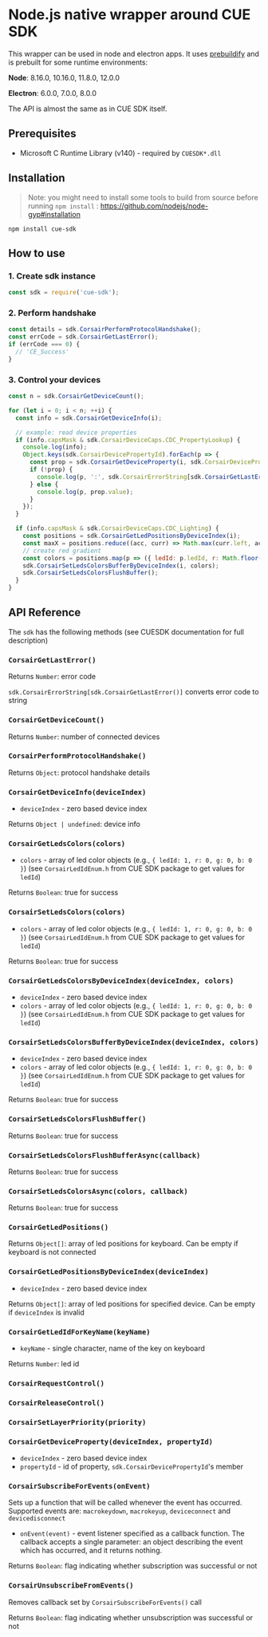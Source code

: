 Node.js native wrapper around CUE SDK
=====================================

This wrapper can be used in node and electron apps.
It uses [prebuildify](https://github.com/prebuild/prebuildify) and is prebuilt for some runtime environments:

**Node**: 8.16.0, 10.16.0, 11.8.0, 12.0.0

**Electron**: 6.0.0, 7.0.0, 8.0.0

The API is almost the same as in CUE SDK itself.

## Prerequisites

- Microsoft C Runtime Library (v140) - required by `CUESDK*.dll`

## Installation

> Note: you might need to install some tools to build from source before running `npm install` : https://github.com/nodejs/node-gyp#installation

```
npm install cue-sdk
```

## How to use

### 1. Create sdk instance
```js
const sdk = require('cue-sdk');
```

### 2. Perform handshake
```js
const details = sdk.CorsairPerformProtocolHandshake();
const errCode = sdk.CorsairGetLastError();
if (errCode === 0) {
  // 'CE_Success'
}
```

### 3. Control your devices
```js
const n = sdk.CorsairGetDeviceCount();

for (let i = 0; i < n; ++i) {
  const info = sdk.CorsairGetDeviceInfo(i);

  // example: read device properties
  if (info.capsMask & sdk.CorsairDeviceCaps.CDC_PropertyLookup) {
    console.log(info);
    Object.keys(sdk.CorsairDevicePropertyId).forEach(p => {
      const prop = sdk.CorsairGetDeviceProperty(i, sdk.CorsairDevicePropertyId[p]);
      if (!prop) {
        console.log(p, ':', sdk.CorsairErrorString[sdk.CorsairGetLastError()]);
      } else {
        console.log(p, prop.value);
      }
    });
  }

  if (info.capsMask & sdk.CorsairDeviceCaps.CDC_Lighting) {
    const positions = sdk.CorsairGetLedPositionsByDeviceIndex(i);
    const maxX = positions.reduce((acc, curr) => Math.max(curr.left, acc), 0);
    // create red gradient
    const colors = positions.map(p => ({ ledId: p.ledId, r: Math.floor(p.left / maxX * 255), g: 0, b: 0 }));
    sdk.CorsairSetLedsColorsBufferByDeviceIndex(i, colors);
    sdk.CorsairSetLedsColorsFlushBuffer();
  }
}
```

## API Reference

The `sdk` has the following methods (see CUESDK documentation for full description)

### `CorsairGetLastError()`

Returns `Number`: error code

`sdk.CorsairErrorString[sdk.CorsairGetLastError()]` converts error code to string

### `CorsairGetDeviceCount()`

Returns `Number`: number of connected devices

### `CorsairPerformProtocolHandshake()`

Returns `Object`: protocol handshake details

### `CorsairGetDeviceInfo(deviceIndex)`

* `deviceIndex` - zero based device index

Returns `Object | undefined`: device info

### `CorsairGetLedsColors(colors)`

* `colors` - array of led color objects (e.g., `{ ledId: 1, r: 0, g: 0, b: 0 }`) (see `CorsairLedIdEnum.h` from CUE SDK package to get values for `ledId`)

Returns `Boolean`: true for success

### `CorsairSetLedsColors(colors)`

* `colors` - array of led color objects (e.g., `{ ledId: 1, r: 0, g: 0, b: 0 }`) (see `CorsairLedIdEnum.h` from CUE SDK package to get values for `ledId`)

Returns `Boolean`: true for success

### `CorsairGetLedsColorsByDeviceIndex(deviceIndex, colors)`

* `deviceIndex` - zero based device index
* `colors` - array of led color objects (e.g., `{ ledId: 1, r: 0, g: 0, b: 0 }`) (see `CorsairLedIdEnum.h` from CUE SDK package to get values for `ledId`)

### `CorsairSetLedsColorsBufferByDeviceIndex(deviceIndex, colors)`

* `deviceIndex` - zero based device index
* `colors` - array of led color objects (e.g., `{ ledId: 1, r: 0, g: 0, b: 0 }`) (see `CorsairLedIdEnum.h` from CUE SDK package to get values for `ledId`)

Returns `Boolean`: true for success

### `CorsairSetLedsColorsFlushBuffer()`

Returns `Boolean`: true for success

### `CorsairSetLedsColorsFlushBufferAsync(callback)`

Returns `Boolean`: true for success

### `CorsairSetLedsColorsAsync(colors, callback)`

Returns `Boolean`: true for success

### `CorsairGetLedPositions()`

Returns `Object[]`: array of led positions for keyboard. Can be empty if keyboard is not connected

### `CorsairGetLedPositionsByDeviceIndex(deviceIndex)`

* `deviceIndex` - zero based device index

Returns `Object[]`: array of led positions for specified device. Can be empty if `deviceIndex` is invalid

### `CorsairGetLedIdForKeyName(keyName)`

* `keyName` - single character, name of the key on keyboard

Returns `Number`: led id

### `CorsairRequestControl()`

### `CorsairReleaseControl()`

### `CorsairSetLayerPriority(priority)`

### `CorsairGetDeviceProperty(deviceIndex, propertyId)`

* `deviceIndex` - zero based device index
* `propertyId` - id of property, `sdk.CorsairDevicePropertyId`'s member

### `CorsairSubscribeForEvents(onEvent)`
Sets up a function that will be called whenever the event has occurred. Supported events are: `macrokeydown`, `macrokeyup`, `deviceconnect` and `devicedisconnect`

* `onEvent(event)` - event listener specified as a callback function. The callback accepts a single parameter: an object describing the event which has occurred, and it returns nothing.

Returns `Boolean`: flag indicating whether subscription was successful or not

### `CorsairUnsubscribeFromEvents()`

Removes callback set by `CorsairSubscribeForEvents()` call

Returns `Boolean`: flag indicating whether unsubscription was successful or not